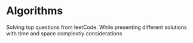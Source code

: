 # Algorithms
Solving top questions from leetCode. While presenting different solutions with time and space complextiy considerations
